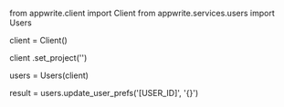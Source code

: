 from appwrite.client import Client
from appwrite.services.users import Users

client = Client()

client
    .set_project('')

users = Users(client)

result = users.update_user_prefs('[USER_ID]', '{}')
